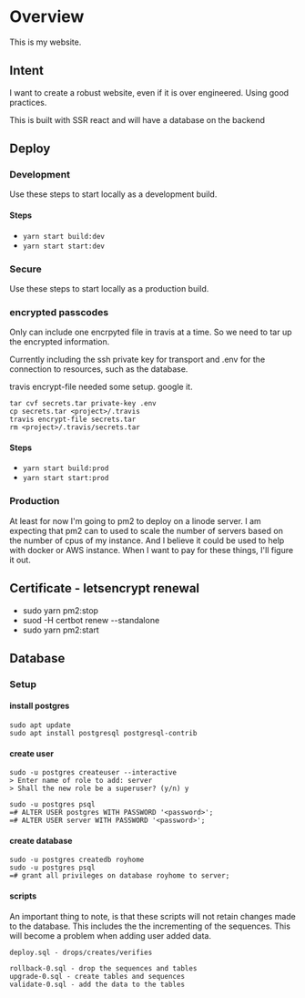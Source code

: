 # Overview
This is my website.

## Intent
I want to create a robust website, even if it is over engineered.  Using good practices.

This is built with SSR react and will have a database on the backend

## Deploy

### Development

Use these steps to start locally as a development build.

#### Steps
- `yarn start build:dev`
- `yarn start start:dev`

### Secure

Use these steps to start locally as a production build.

### encrypted passcodes

Only can include one encrpyted file in travis at a time.  So we need
to tar up the encrypted information.

Currently including the ssh private key for transport and .env for the 
connection to resources, such as the database.

travis encrypt-file needed some setup.  google it.

```
tar cvf secrets.tar private-key .env
cp secrets.tar <project>/.travis
travis encrypt-file secrets.tar
rm <project>/.travis/secrets.tar
```

#### Steps
- `yarn start build:prod`
- `yarn start start:prod`

### Production

At least for now I'm going to pm2 to deploy on a linode server.  I am expecting that pm2 can to used to 
scale the number of servers based on the number of cpus of my instance.  And I believe it could be used to 
help with docker or AWS instance.  When I want to pay for these things, I'll figure it out.

## Certificate - letsencrypt renewal

- sudo yarn pm2:stop
- suod -H certbot renew --standalone
- sudo yarn pm2:start

## Database
### Setup
#### install postgres
```
sudo apt update
sudo apt install postgresql postgresql-contrib
```
#### create user
```
sudo -u postgres createuser --interactive
> Enter name of role to add: server
> Shall the new role be a superuser? (y/n) y

sudo -u postgres psql
=# ALTER USER postgres WITH PASSWORD '<password>';
=# ALTER USER server WITH PASSWORD '<password>';
```
#### create database
```
sudo -u postgres createdb royhome
sudo -u postgres psql
=# grant all privileges on database royhome to server;
```
#### scripts
An important thing to note, is that these scripts will not retain changes made to the database.  This includes the 
the incrementing of the sequences.  This will become a problem when adding user added data.  
```
deploy.sql - drops/creates/verifies

rollback-0.sql - drop the sequences and tables
upgrade-0.sql - create tables and sequences
validate-0.sql - add the data to the tables
```
